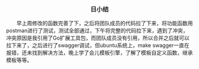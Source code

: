 <center><h3>日小结</h3></center>
&emsp;&emsp;早上周修改的函数完善了下，之后将团队成员的代码拉了下来，将功能函数用postman进行了测试，测试全部通过，下午将完整的代码拉下来，遇到了冲突，冲突原因是我引用了Go扩展工具包，而团队成员没有引用，所以合并之后就可以拉下来了，之后进行了swagger调试，但ubuntu系统上，make swagger一直在报错，还未找到解决方法，晚上学了会儿模板引擎，了解了模板自定义函数，继承模板等等。